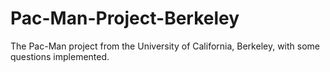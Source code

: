 # Pac-Man-Project-Berkeley
The Pac-Man project from the University of California, Berkeley, with some questions implemented.
